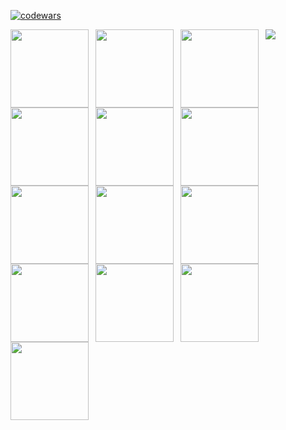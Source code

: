 [![codewars](https://www.codewars.com/users/SaintDK/badges/large)](https://www.codewars.com/users/SaintDK)   

<img align="left" width="125px" style="padding-right:8px;" src="https://cdn.jsdelivr.net/gh/devicons/devicon@latest/icons/java/java-original-wordmark.svg" />
<img align="left" width="125px" style="padding-right:8px;" src="https://cdn.jsdelivr.net/gh/devicons/devicon@latest/icons/kotlin/kotlin-original.svg" />
<img align="left" width="125px" style="padding-right:8px;" src="https://cdn.jsdelivr.net/gh/devicons/devicon@latest/icons/python/python-original-wordmark.svg" />
<img align="left" width="125px" style="padding-right:8px;" src="https://cdn.jsdelivr.net/gh/devicons/devicon@latest/icons/html5/html5-original-wordmark.svg" />
<img align="left" width="125px" style="padding-right:8px;" src="https://cdn.jsdelivr.net/gh/devicons/devicon@latest/icons/css3/css3-original.svg" />
<img align="left" width="125px" style="padding-right:8px;" src="https://cdn.jsdelivr.net/gh/devicons/devicon@latest/icons/numpy/numpy-original-wordmark.svg" />
<img align="left" width="125px" style="padding-right:8px;" src="https://cdn.jsdelivr.net/gh/devicons/devicon@latest/icons/pandas/pandas-original-wordmark.svg" />
<img align="left" width="125px" style="padding-right:8px;" src="https://cdn.jsdelivr.net/gh/devicons/devicon@latest/icons/scikitlearn/scikitlearn-original.svg" />
<img align="left" width="125px" style="padding-right:8px;" src="https://cdn.jsdelivr.net/gh/devicons/devicon@latest/icons/tensorflow/tensorflow-original-wordmark.svg" />
<img align="left" width="125px" style="padding-right:8px;" src="https://cdn.jsdelivr.net/gh/devicons/devicon@latest/icons/keras/keras-original-wordmark.svg" />
<img align="left" width="125px" style="padding-right:8px;" src="https://cdn.jsdelivr.net/gh/devicons/devicon@latest/icons/pytorch/pytorch-original.svg" />
<img align="left" width="125px" style="padding-right:8px;" src="https://cdn.jsdelivr.net/gh/devicons/devicon@latest/icons/opencv/opencv-original-wordmark.svg" />
<img align="left" width="125px" style="padding-right:8px;" src="https://cdn.jsdelivr.net/gh/devicons/devicon@latest/icons/apachespark/apachespark-original-wordmark.svg" />

<a href="https://visitcount.itsvg.in">
  <img src="https://visitcount.itsvg.in/api?id=SaintDK&label=Profile%20Views&color=12&pretty=false" />
</a>
